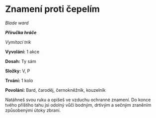 # Znamení proti čepelím

*Blade ward*

***Příručka hráče***

*Vymítací trik*

**Vyvolání:** 1 akce

**Dosah:** Ty sám

**Složky:** V, P

**Trvání:** 1 kolo

**Povolání:** Bard, čaroděj, černokněžník, kouzelník

Natáhneš svou ruku a opíšeš ve vzduchu ochranné znamení. Do konce tvého příštího tahu jsi odolný vůči bodným, drtivým a sečným zraněním způsobenými útoky zbraní.